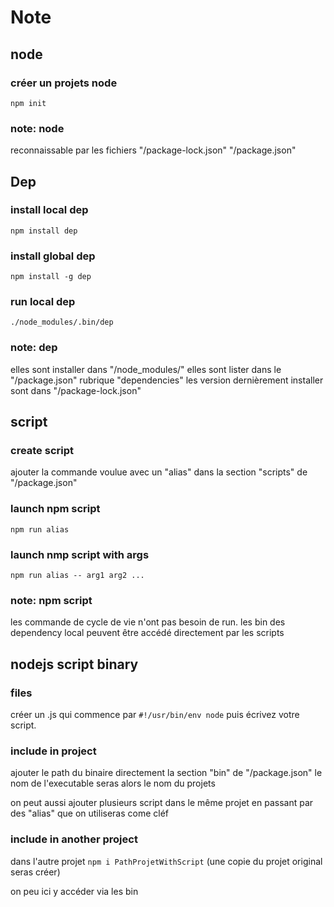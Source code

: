 # Note

## node

### créer un projets node

`npm init`

### note: node

reconnaissable par les fichiers  "/package-lock.json" "/package.json"

## Dep

### install local dep

`npm install dep`

### install global dep

`npm install -g dep`

### run local dep

`./node_modules/.bin/dep`

### note: dep

elles sont installer dans "/node_modules/"
elles sont lister dans le "/package.json" rubrique "dependencies"
les version dernièrement installer sont dans "/package-lock.json"

## script

### create script

ajouter la commande voulue avec un "alias" dans la section "scripts" de "/package.json"

### launch npm script

`npm run alias`

### launch nmp script with args

`npm run alias -- arg1 arg2 ...`

### note: npm script

les commande de cycle de vie n'ont pas besoin de run.
les bin des dependency local peuvent être accédé directement par les scripts

## nodejs script binary

### files

créer un .js qui commence par `#!/usr/bin/env node`
puis écrivez votre script.

### include in project

ajouter le path du binaire directement la section "bin" de "/package.json"
le nom de l'executable seras alors le nom du projets

on peut aussi ajouter plusieurs script dans le même projet en passant par des "alias" que on utiliseras come cléf

### include in another project

dans l'autre projet
`npm i PathProjetWithScript`
(une copie du projet original seras créer)

on peu ici y accéder via les bin
